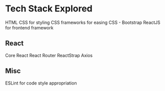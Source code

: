 # Tech Stack Explored
HTML
CSS for styling
CSS frameworks for easing CSS - Bootstrap
ReactJS for frontend framework

## React
Core React
React Router
ReactStrap
Axios

## Misc
ESLint for code style appropriation
